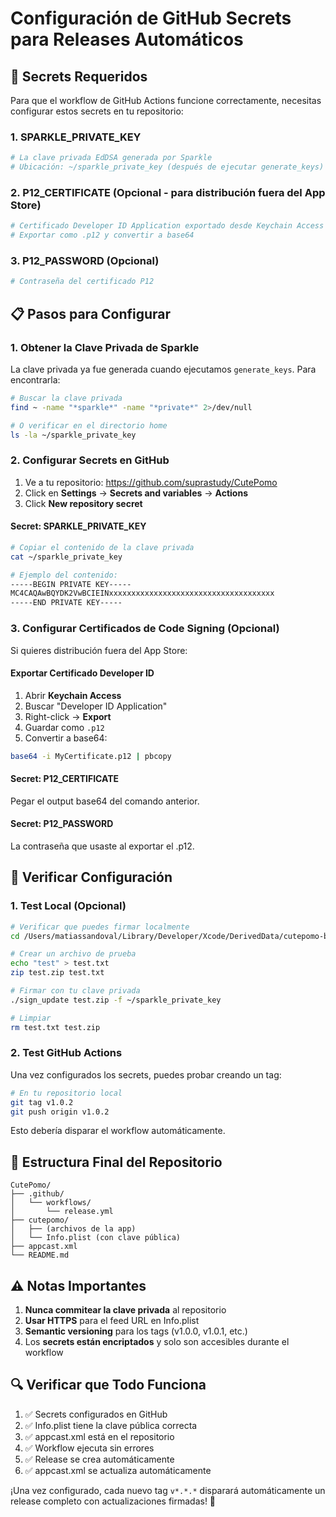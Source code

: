 # Configuración de GitHub Secrets para Releases Automáticos

## 🔑 **Secrets Requeridos**

Para que el workflow de GitHub Actions funcione correctamente, necesitas configurar estos secrets en tu repositorio:

### 1. **SPARKLE_PRIVATE_KEY**
```bash
# La clave privada EdDSA generada por Sparkle
# Ubicación: ~/sparkle_private_key (después de ejecutar generate_keys)
```

### 2. **P12_CERTIFICATE** (Opcional - para distribución fuera del App Store)
```bash
# Certificado Developer ID Application exportado desde Keychain Access
# Exportar como .p12 y convertir a base64
```

### 3. **P12_PASSWORD** (Opcional)
```bash
# Contraseña del certificado P12
```

## 📋 **Pasos para Configurar**

### 1. **Obtener la Clave Privada de Sparkle**

La clave privada ya fue generada cuando ejecutamos `generate_keys`. Para encontrarla:

```bash
# Buscar la clave privada
find ~ -name "*sparkle*" -name "*private*" 2>/dev/null

# O verificar en el directorio home
ls -la ~/sparkle_private_key
```

### 2. **Configurar Secrets en GitHub**

1. Ve a tu repositorio: https://github.com/suprastudy/CutePomo
2. Click en **Settings** → **Secrets and variables** → **Actions**
3. Click **New repository secret**

#### **Secret: SPARKLE_PRIVATE_KEY**
```bash
# Copiar el contenido de la clave privada
cat ~/sparkle_private_key

# Ejemplo del contenido:
-----BEGIN PRIVATE KEY-----
MC4CAQAwBQYDK2VwBCIEINxxxxxxxxxxxxxxxxxxxxxxxxxxxxxxxxxxxxx
-----END PRIVATE KEY-----
```

### 3. **Configurar Certificados de Code Signing (Opcional)**

Si quieres distribución fuera del App Store:

#### **Exportar Certificado Developer ID**
1. Abrir **Keychain Access**
2. Buscar "Developer ID Application"
3. Right-click → **Export**
4. Guardar como `.p12`
5. Convertir a base64:

```bash
base64 -i MyCertificate.p12 | pbcopy
```

#### **Secret: P12_CERTIFICATE**
Pegar el output base64 del comando anterior.

#### **Secret: P12_PASSWORD**
La contraseña que usaste al exportar el .p12.

## 🚀 **Verificar Configuración**

### 1. **Test Local** (Opcional)
```bash
# Verificar que puedes firmar localmente
cd /Users/matiassandoval/Library/Developer/Xcode/DerivedData/cutepomo-baemtrflsijnogbnsualkgkgwfyu/SourcePackages/artifacts/sparkle/Sparkle/bin

# Crear un archivo de prueba
echo "test" > test.txt
zip test.zip test.txt

# Firmar con tu clave privada
./sign_update test.zip -f ~/sparkle_private_key

# Limpiar
rm test.txt test.zip
```

### 2. **Test GitHub Actions**
Una vez configurados los secrets, puedes probar creando un tag:

```bash
# En tu repositorio local
git tag v1.0.2
git push origin v1.0.2
```

Esto debería disparar el workflow automáticamente.

## 📝 **Estructura Final del Repositorio**

```
CutePomo/
├── .github/
│   └── workflows/
│       └── release.yml
├── cutepomo/
│   ├── (archivos de la app)
│   └── Info.plist (con clave pública)
├── appcast.xml
└── README.md
```

## ⚠️ **Notas Importantes**

1. **Nunca commitear la clave privada** al repositorio
2. **Usar HTTPS** para el feed URL en Info.plist
3. **Semantic versioning** para los tags (v1.0.0, v1.0.1, etc.)
4. Los **secrets están encriptados** y solo son accesibles durante el workflow

## 🔍 **Verificar que Todo Funciona**

1. ✅ Secrets configurados en GitHub
2. ✅ Info.plist tiene la clave pública correcta
3. ✅ appcast.xml está en el repositorio
4. ✅ Workflow ejecuta sin errores
5. ✅ Release se crea automáticamente
6. ✅ appcast.xml se actualiza automáticamente

¡Una vez configurado, cada nuevo tag `v*.*.*` disparará automáticamente un release completo con actualizaciones firmadas! 🎉 